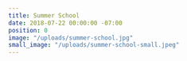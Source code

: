 ```yaml
---
title: Summer School
date: 2018-07-22 00:00:00 -07:00
position: 0
image: "/uploads/summer-school.jpg"
small_image: "/uploads/summer-school-small.jpeg"
---
```


